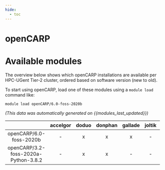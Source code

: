 ```yaml
---
hide:
  - toc
---
```


openCARP
========

# Available modules


The overview below shows which openCARP installations are available per HPC-UGent Tier-2 cluster, ordered based on software version (new to old).

To start using openCARP, load one of these modules using a `module load` command like:

```shell
module load openCARP/6.0-foss-2020b
```

*(This data was automatically generated on {{modules_last_updated}})*  

| |accelgor|doduo|donphan|gallade|joltik|shinx|
| :---: | :---: | :---: | :---: | :---: | :---: | :---: |
|openCARP/6.0-foss-2020b|-|x|x|x|-|-|
|openCARP/3.2-foss-2020a-Python-3.8.2|-|x|x|-|-|-|
